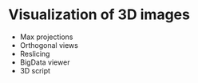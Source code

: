 # Visualization of 3D images

- Max projections  
- Orthogonal views  
- Reslicing  
- BigData viewer  
- 3D script
